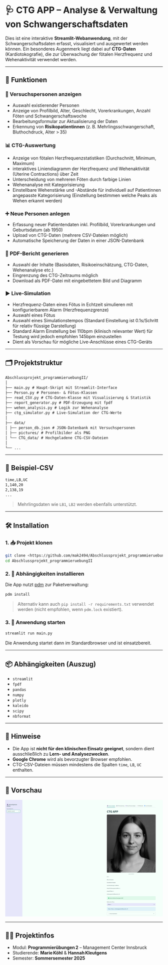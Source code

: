 
# 🩺 CTG APP – Analyse & Verwaltung von Schwangerschaftsdaten

Dies ist eine interaktive **Streamlit-Webanwendung**, mit der Schwangerschaftsdaten erfasst, visualisiert und ausgewertet werden können. Ein besonderes Augenmerk liegt dabei auf **CTG-Daten** (Kardiotokografie), die zur Überwachung der fötalen Herzfrequenz und Wehenaktivität verwendet werden.

---

## 🚀 Funktionen

### 👤 Versuchspersonen anzeigen
- Auswahl existierender Personen
- Anzeige von Profilbild, Alter, Geschlecht, Vorerkrankungen, Anzahl Föten und Schwangerschaftswoche
- Bearbeitungsformular zur Aktualisierung der Daten
- Erkennung von **Risikopatientinnen** (z. B. Mehrlingsschwangerschaft, Bluthochdruck, Alter > 35)

### 📊 CTG-Auswertung
- Anzeige von fötalen Herzfrequenzstatistiken (Durchschnitt, Minimum, Maximum)
- interaktives Liniendiagramm der Herzfrequenz und Wehenaktivität (Uterine Contractions) über Zeit
- Unterscheidung von mehreren Föten durch farbige Linien
- Wehenanalyse mit Kategorisierung
- Einstellbare Wehenstärke und -Abstände für individuell auf Patientinnen angepasste Kategorisierung (Einstellung bestimmen welche Peaks als Wehen erkannt werden)


### ➕ Neue Personen anlegen
- Erfassung neuer Patientendaten inkl. Profilbild, Vorerkrankungen und Geburtsdatum (ab 1950)
- Upload von CTG-Daten (mehrere CSV-Dateien möglich)
- Automatische Speicherung der Daten in einer JSON-Datenbank

### 📄 PDF-Bericht generieren
- Auswahl der Inhalte (Basisdaten, Risikoeinschätzung, CTG-Daten, Wehenanalyse etc.)
- Eingrenzung des CTG-Zeitraums möglich
- Download als PDF-Datei mit eingebettetem Bild und Diagramm

### ▶️ Live-Simulation
- Herzfrequenz-Daten eines Fötus in Echtzeit simulieren mit konfigurierbarem Alarm (Herzfrequenzgrenze)
- Auswahl eines Fötus
- Auswahl eines Simulationstempos (Standard Einstellung ist 0.1s/Schritt für relativ flüssige Darstellung)
-  Standard Alarm Einstellung bei 110bpm (klinisch relevanter Wert) für Testung wird jedoch empfohlen 145bpm einzustellen 
- Dient als Vorschau für mögliche Live-Anschlüsse eines CTG-Geräts

---

## 🗂️ Projektstruktur
```
Abschlussprojekt_programmieruebungII/
│
├── main.py # Haupt-Skript mit Streamlit-Interface
├── Person.py # Personen- & Fötus-Klassen
├── read_CSV.py # CTG-Daten-Klasse mit Visualisierung & Statistik
├── report_generator.py # PDF-Erzeugung mit fpdf
├── wehen_analysis.py # Logik zur Wehenanalyse
├── ctg_simulator.py # Live-Simulation der CTG-Werte
│
├── data/
│ ├── person_db.json # JSON-Datenbank mit Versuchspersonen
│ ├── pictures/ # Profilbilder als PNG
│ └── CTG_data/ # Hochgeladene CTG-CSV-Dateien
│
└── ...
```

---

## 💾 Beispiel-CSV

```csv
time,LB,UC
1,140,20
2,138,19
...
```

> Mehrlingsdaten wie `LB1`, `LB2` werden ebenfalls unterstützt.

---

## 🛠️ Installation

### 1. 📥 Projekt klonen

```bash
git clone <https://github.com/mak2494/Abschlussprojekt_programmieruebungII.git>
cd Abschlussprojekt_programmieruebungII
```

### 2. 🧱 Abhängigkeiten installieren

Die App nutzt [pdm](https://pdm.fming.dev/latest/) zur Paketverwaltung:

```bash
pdm install
```

> Alternativ kann auch `pip install -r requirements.txt` verwendet werden (nicht empfohlen, wenn `pdm.lock` existiert).

### 3. 🚀 Anwendung starten

```bash
streamlit run main.py
```

Die Anwendung startet dann im Standardbrowser und ist einsatzbereit.

---

## 📦 Abhängigkeiten (Auszug)

- `streamlit`
- `fpdf`
- `pandas`
- `numpy`
- `plotly`
- `kaleido`
- `scipy`
- `nbformat`

---

## 📌 Hinweise

- Die App ist **nicht für den klinischen Einsatz geeignet**, sondern dient ausschließlich zu **Lern- und Analysezwecken**.
- **Google Chrome** wird als bevorzugter Browser empfohlen.
- CTG-CSV-Dateien müssen mindestens die Spalten `time`, `LB`, `UC` enthalten.

---

## 📸 Vorschau

![App-Vorschau](data/pictures/App_Vorschau.png)

---

## 👩‍💻 Projektinfos

- Modul: **Programmierübungen 2** – Management Center Innsbruck  
- Studierende: **Marie Köhl** & **Hannah Kleutgens**  
- Semester: **Sommersemester 2025**